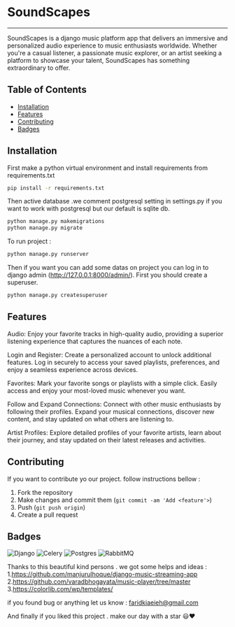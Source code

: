 # SoundScapes 
<hr>
SoundScapes is a django music platform app that delivers an immersive and personalized audio experience to music enthusiasts worldwide. Whether you're a casual listener, a passionate music explorer, or an artist seeking a platform to showcase your talent, SoundScapes has something extraordinary to offer.



## Table of Contents

- [Installation](#installation)
- [Features](#features)
- [Contributing](#contributing)
- [Badges](#badges)

## Installation 

First make a python virtual environment and install requirements from requirements.txt

```bash
pip install -r requirements.txt
``` 
Then active database .we comment postgresql setting in settings.py if you want to work with postgresql but our default is sqlite db.
```bash
python manage.py makemigrations
python manage.py migrate
``` 
To run project :
```bash
python manage.py runserver
``` 
Then if you want you can add some datas on project you can log in to django admin (http://127.0.0.1:8000/admin/). First you should create a superuser.
```bash
python manage.py createsuperuser
``` 
## Features
Audio: Enjoy your favorite tracks in high-quality audio, providing a superior listening experience that captures the nuances of each note.

Login and Register: Create a personalized account to unlock additional features. Log in securely to access your saved playlists, preferences, and enjoy a seamless experience across devices.

Favorites: Mark your favorite songs or playlists with a simple click. Easily access and enjoy your most-loved music whenever you want.

Follow and Expand Connections: Connect with other music enthusiasts by following their profiles. Expand your musical connections, discover new content, and stay updated on what others are listening to.

Artist Profiles: Explore detailed profiles of your favorite artists, learn about their journey, and stay updated on their latest releases and activities.

## Contributing

If you want to contribute yo our project. follow instructions bellow :
1. Fork the repository
3. Make changes and commit them (`git commit -am 'Add <feature'>`)
4. Push (`git push origin`)
5. Create a pull request


## Badges
![Django](https://img.shields.io/badge/django-%23092E20.svg?style=for-the-badge&logo=django&logoColor=white) ![Celery](https://img.shields.io/badge/celery-%23a9cc54.svg?style=for-the-badge&logo=celery&logoColor=ddf4a4) ![Postgres](https://img.shields.io/badge/postgres-%23316192.svg?style=for-the-badge&logo=postgresql&logoColor=white) ![RabbitMQ](https://img.shields.io/badge/Rabbitmq-FF6600?style=for-the-badge&logo=rabbitmq&logoColor=white)


Thanks to this beautiful kind persons . we got some helps and ideas :
1.https://github.com/manjurulhoque/django-music-streaming-app 
2.https://github.com/varadbhogayata/music-player/tree/master
3.https://colorlib.com/wp/templates/


if you found bug or anything let us know :
faridkiaeieh@gmail.com

And finally if you liked this project . make our day with a star 😃❤️ 

